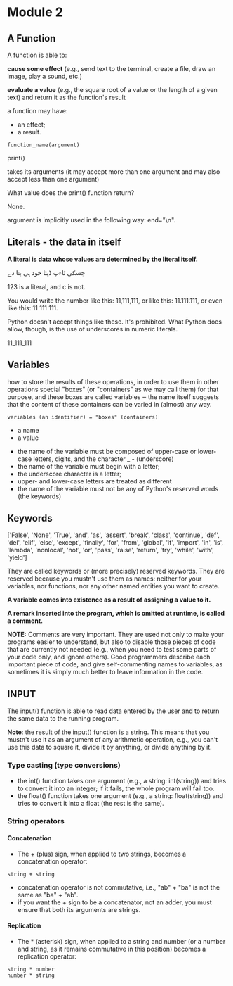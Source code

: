 # Module 2

## A Function

A function is able to:

**cause some effect** (e.g., send text to the terminal, create a file, draw an image, play a sound, etc.)

**evaluate a value** (e.g., the square root of a value or the length of a given text) and return it as the function's result

a function may have:

- an effect;
- a result.

`function_name(argument)`

print()

takes its arguments (it may accept more than one argument and may also accept less than one argument)

What value does the print() function return?

None.

argument is implicitly used in the following way: end="\n".

## Literals - the data in itself

**A literal is data whose values are determined by the literal itself.**

جسكی ٹاءپ ڈیٹا خود ہی بتا دے

123 is a literal, and c is not.

You would write the number like this: 11,111,111, or like this: 11.111.111, or even like this: 11 111 111.

Python doesn't accept things like these. It's prohibited. What Python does allow, though, is the use of underscores in numeric literals.

11_111_111

## Variables

how to store the results of these operations, in order to use them in other operations
special "boxes" (or "containers" as we may call them) for that purpose,
and these boxes are called variables ‒ the name itself suggests that the content
of these containers can be varied in (almost) any way.

`variables (an identifier) = "boxes" (containers)`

- a name
- a value

* the name of the variable must be composed of upper-case or lower-case letters, digits, and the character \_ - (underscore)
* the name of the variable must begin with a letter;
* the underscore character is a letter;
* upper- and lower-case letters are treated as different
* the name of the variable must not be any of Python's reserved words (the keywords)

## Keywords

['False', 'None', 'True', 'and', 'as', 'assert', 'break', 'class', 'continue', 'def', 'del', 'elif', 'else', 'except', 'finally', 'for', 'from', 'global', 'if', 'import', 'in', 'is', 'lambda', 'nonlocal', 'not', 'or', 'pass', 'raise', 'return', 'try', 'while', 'with', 'yield']

They are called keywords or (more precisely) reserved keywords. They are reserved because you mustn't use them as names: neither for your variables, nor functions, nor any other named entities you want to create.

**A variable comes into existence as a result of assigning a value to it.**

**A remark inserted into the program, which is omitted at runtime, is called a comment.**

**NOTE:** Comments are very important. They are used not only to make your programs easier to understand, but also to disable those pieces of code that are currently not needed (e.g., when you need to test some parts of your code only, and ignore others). Good programmers describe each important piece of code, and give self-commenting names to variables, as sometimes it is simply much better to leave information in the code.

## INPUT

The input() function is able to read data entered by the user and to return the same data to the running program.

**Note**: the result of the input() function is a string. This means that you mustn't use it as an argument of any arithmetic operation, e.g., you can't use this data to square it, divide it by anything, or divide anything by it.

### Type casting (type conversions)

- the int() function takes one argument (e.g., a string: int(string)) and tries to convert it into an integer; if it fails, the whole program will fail too.
- the float() function takes one argument (e.g., a string: float(string)) and tries to convert it into a float (the rest is the same).

### String operators

#### Concatenation

- The + (plus) sign, when applied to two strings, becomes a concatenation operator:

`string + string`

- concatenation operator is not commutative, i.e., "ab" + "ba" is not the same as "ba" + "ab".
- if you want the + sign to be a concatenator, not an adder, you must ensure that both its arguments are strings.

#### Replication

- The \* (asterisk) sign, when applied to a string and number (or a number and string, as it remains commutative in this position) becomes a replication operator:

```
string * number
number * string
```
